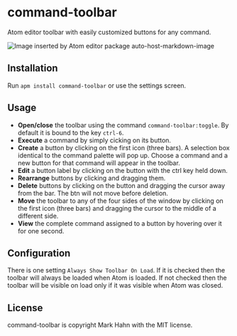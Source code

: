 command-toolbar
===============

Atom editor toolbar with easily customized buttons for any command.

![Image inserted by Atom editor package auto-host-markdown-image](http://i.imgur.com/WKiq18y.gif?delhash=yjNlcuDbSIQTrEX)

## Installation

Run `apm install command-toolbar` or use the settings screen.

## Usage

* **Open/close** the toolbar using the command `command-toolbar:toggle`.  By default it is bound to the key `ctrl-6`.
* **Execute** a command by simply cicking on its button.
* **Create** a button by clicking on the first icon (three bars). A selection box identical to the command palette will pop up.  Choose a command and a new button for that command will appear in the toolbar.
* **Edit** a button label by clicking on the button with the ctrl key held down.
* **Rearrange** buttons by clicking and dragging them.
* **Delete** buttons by clicking on the button and dragging the cursor away from the bar.  The btn will not move before deletion.
* **Move** the toolbar to any of the four sides of the window by clicking on the first icon (three bars) and dragging the cursor to the middle of a different side.
* **View** the complete command assigned to a button by hovering over it for one second.



## Configuration

There is one setting `Always Show Toolbar On Load`. If it is checked then the toolbar will always be loaded when Atom is loaded.  If not checked then the toolbar will be visible on load only if it was visible when Atom was closed.

## License

command-toolbar is copyright Mark Hahn with the MIT license.